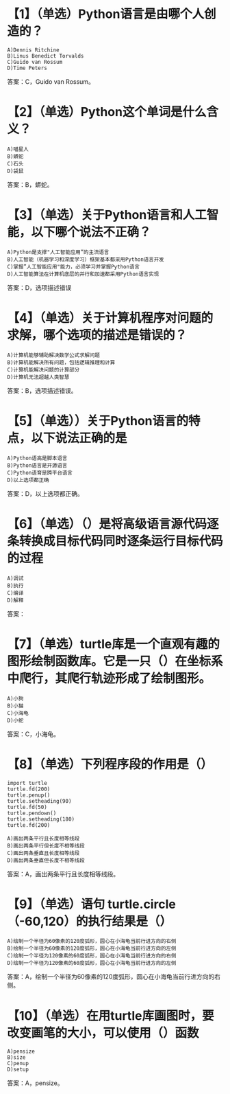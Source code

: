 # 【1】（单选）Python语言是由哪个人创造的？
```
A)Dennis Ritchine
B)Linus Benedict Torvalds
C)Guido van Rossum
D)Time Peters
```
答案：C，Guido van Rossum。
# 【2】（单选）Python这个单词是什么含义？
```
A)喵星人
B)蟒蛇
C)石头
D)袋鼠
```
答案：B，蟒蛇。
# 【3】（单选）关于Python语言和人工智能，以下哪个说法不正确？
```
A)Python是支撑"人工智能应用”的主流语言
B)人工智能（机器学习和深度学习）框架基本都采用Python语言开发
C)掌握”人工智能应用"能力，必须学习并掌握Python语言
D)人工智能算法在计算机底层的并行和加速都采用Python语言实现
```
答案：D，选项描述错误
# 【4】（单选）关于计算机程序对问题的求解，哪个选项的描述是错误的？
```
A)计算机能够辅助解决数学公式求解问题
B)计算机能解决所有问题，包括逻辑推理和计算
C)计算机能解决问题的计算部分
D)计算机无法超越人类智慧
```
答案：B，选项描述错误。
# 【5】（单选））关于Python语言的特点，以下说法正确的是
```
A)Python语高是脚本语言
B)Python语言是开源语言
C)Python语育是跨平台语言
D)以上选项都正确
```
答案：D，以上选项都正确。
# 【6】（单选）（）是将高级语言源代码逐条转换成目标代码同时逐条运行目标代码的过程
```
A)调试
B)执行
C)编译
D)解释
```
答案：
# 【7】（单选）turtle库是一个直观有趣的图形绘制函数库。它是一只（）在坐标系中爬行，其爬行轨迹形成了绘制图形。
```
A)小狗
B)小猫
C)小海龟
D)小蛇
```
答案：C，小海龟。
# 【8】（单选）下列程序段的作用是（）
```python3
import turtle
turtle.fd(200)
turtle.penup()
turtle.setheading(90)
turtle.fd(50)
turtle.pendown()
turtle.setheading(180)
turtle.fd(200)
```
```
A)画出两条平行且长度相等线段
B)画出两条平行但长度不相等线段
C)画出两条垂直且长度相等线段
D)画出两条垂直但长度不相等线段
```
答案：A，画出两条平行且长度相等线段。
# 【9】（单选）语句 turtle.circle（-60,120）的执行结果是（）
```
A)绘制一个半径为60像素的120度弧形，圆心在小海龟当前行进方向的右侧
B)绘制一个半径为60像素的120度弧形，圆心在小海龟当前行进方向的左侧
C)绘制一个半径为120像素的60度弧形，圆心在小海龟当前行进方向的右侧
D)绘制一个半径为120像素的60度弧形，圆心在小海龟当前行进方向的左侧
```
答案：A，绘制一个半径为60像素的120度弧形，圆心在小海龟当前行进方向的右侧。
# 【10】（单选）在用turtle库画图时，要改变画笔的大小，可以使用（）函数
```
A)pensize
B)size
C)penup
D)setup
```
答案：A，pensize。